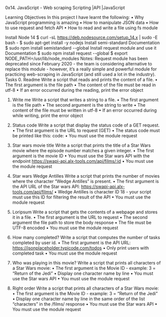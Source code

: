 0x14. JavaScript - Web scraping
Scripting                                                  |API                                        |JavaScript

Learning Objectives
In this project I have learnt the following:
•	Why JavaScript programming is amazing
•	How to manipulate JSON data
•	How to use request and fetch API
•	How to read and write a file using fs module

Install Node 14
$ curl -sL https://deb.nodesource.com/setup_14.x | sudo -E bash -
$ sudo apt-get install -y nodejs
Install semi-standard
Documentation
$ sudo npm install semistandard --global
Install request module and use it
Documentation
$ sudo npm install request --global
$ export NODE_PATH=/usr/lib/node_modules
Notes: Request module has been deprecated since February 2020 - the team is considering alternative to replace this module - however, it’s a really simple and powerful module for practicing web-scraping in JavaScript (and still used a lot in the industry).
Tasks
0. Readme
Write a script that reads and prints the content of a file.
•	The first argument is the file path
•	The content of the file must be read in utf-8
•	If an error occurred during the reading, print the error object



1. Write me
Write a script that writes a string to a file.
•	The first argument is the file path
•	The second argument is the string to write
•	The content of the file must be written in utf-8
•	If an error occurred during while writing, print the error object



2. Status code
Write a script that display the status code of a GET request.
•	The first argument is the URL to request (GET)
•	The status code must be printed like this: code: <status code>
•	You must use the module request



 3. Star wars movie title
Write a script that prints the title of a Star Wars movie where the episode number matches a given integer.
•	The first argument is the movie ID
•	You must use the Star wars API with the endpoint https://swapi-api.alx-tools.com/api/films/:id
•	You must use the module request



4. Star wars Wedge Antilles
Write a script that prints the number of movies where the character “Wedge Antilles” is present.
•	The first argument is the API URL of the Star wars API: https://swapi-api.alx-tools.com/api/films/
•	Wedge Antilles is character ID 18 - your script must use this ID for filtering the result of the API
•	You must use the module request


5. Loripsum
Write a script that gets the contents of a webpage and stores it in a file.
•	The first argument is the URL to request
•	The second argument the file path to store the body response
•	The file must be UTF-8 encoded
•	You must use the module request



6. How many completed?
Write a script that computes the number of tasks completed by user id.
•	The first argument is the API URL: https://jsonplaceholder.typicode.com/todos
•	Only print users with completed task
•	You must use the module request



7. Who was playing in this movie?
Write a script that prints all characters of a Star Wars movie:
•	The first argument is the Movie ID - example: 3 = “Return of the Jedi”
•	Display one character name by line
•	You must use the Star wars API
•	You must use the module request


8. Right order
Write a script that prints all characters of a Star Wars movie:
•	The first argument is the Movie ID - example: 3 = “Return of the Jedi”
•	Display one character name by line in the same order of the list “characters” in the /films/ response
•	You must use the Star wars API
•	You must use the module request


